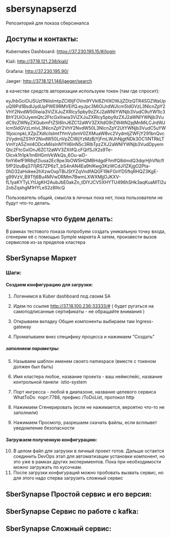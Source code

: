 # sbersynapserzd

Репозиторий для показа сберсинапса


## Доступы и контакты:


Kubernates Dashboard:
https://37.230.195.15/#/login

Kiali:
http://37.18.121.238/kiali/

Grafana:
http://37.230.195.90/

Jaeger:
http://37.18.121.146/jaeger/search


в качестве средств авторизации используем токен (там где спросит):

eyJhbGciOiJSUzI1NiIsImtpZCI6IjFOVm9YVkl6ZHlXOWJjZDlzQTR4SGZWaUpuQl9Pd1BsdlJydUpPWE9RMVEifQ.eyJpc3MiOiJrdWJlcm5ldGVzL3NlcnZpY2VhY2NvdW50Iiwia3ViZXJuZXRlcy5pby9zZXJ2aWNlYWNjb3VudC9uYW1lc3BhY2UiOiJyemQtc2FtcGxlIiwia3ViZXJuZXRlcy5pby9zZXJ2aWNlYWNjb3VudC9zZWNyZXQubmFtZSI6InJ6ZC12aWV3ZXItdG9rZW4tN2pjMnMiLCJrdWJlcm5ldGVzLmlvL3NlcnZpY2VhY2NvdW50L3NlcnZpY2UtYWNjb3VudC5uYW1lIjoicnpkLXZpZXdlciIsImt1YmVybmV0ZXMuaW8vc2VydmljZWFjY291bnQvc2VydmljZS1hY2NvdW50LnVpZCI6IjYzMzBjYjFmLWJhNjgtNDk3OC1iNTRkLTVmYzA5ZmI4ODcxMiIsInN1YiI6InN5c3RlbTpzZXJ2aWNlYWNjb3VudDpyemQtc2FtcGxlOnJ6ZC12aWV3ZXIifQ.cFQifSJX2s9Te-Olcvk1h1pk1m6HGmVkWkQs_6Ou-wD-finYi6efF9R8qf2iusa2Ec9pe3bOW5HQMBHdgdFfmIfQ8dmdQ3dqrHjhVNcfl5fP2lzuBq37i1jRS7ZP6zT_bS4nAN4Ea9hIKwg3KzWCdJI1ZKjgO2Pta-0hD32aHokee2hXzwOxpTBiJStYZqVndfAQGF19kFGnYD5ftqRHQZ3KgE-g99VzV_B9Tfj6Bu4MVwDRMm7BwmLXWXMjjOJKXV-fL1yaKYTyLYtUgKH2AubJbE0akZn_tDIYJCV5XHYTU496hSHk3aqKuaMTl2u2obZqshgM1HYLeS2z8lltcQ

Пользователь общий, смысла в личных пока нет, пока пользователи не будут что-то делать.


## SberSynapse что будем делать:

В рамках тестового показа попробуем создать уникальную точку входа, сгенерим её с помощью Symple маркета
А затем, произвести вызов сервислов из-за пределов кластера



## SberSynapse Маркет 


### Шаги:

#### Создаем конфигурацию для загрузки:
1. Логинимся в Kuber dashboard под своим SA

2. Идем по ссылке http://37.18.100.236:33333/#  ( будет ругаться на самоподписанные сертификаты - не обращайте внимания )

3. Открываем вкладку Общие компоненты выбираем там Ingress-gateway

4. Проматываем вниз специфику процесса и нажимаем "Создать"
##### заполняем параметры:
5. Называем шаблон именем своего namespace (вместе с токеном должен был быть)
6. Имя кластера любое, название проекта - ваш неймспейс, название контрольной панели  istio-system
7. Порт ингресса - любой в диапазоне, название целевого сервиса WhatToDo  порт:7788, префикс /ToDoList, протокол http

8. Нажимаем Сгенерировать (если не нажимается, вероятно что-то не заполнили)
9. Нажимаем Просмотр, разрешаем скачать файлы, если всплывет уведомление безопасности
 
#### Загружаем полученную конфигурацию:
10. В целом файл для загрузки в личный проект готов. Дальше остается соединить DevOps этап для автоматизации установки компонент, но это уже в рамках других экспериментов. Пока при необходимости можно загружать по кусочкам.
11. После загрузки конфигураций можно пробовать вызвать сервис, но для этого надо сперва загрузить сложный сервис


## SberSynapse Простой сервис и его версия:

## SberSynapse Сервис по работе с kafka:

## SberSynapse Сложный сервис:



